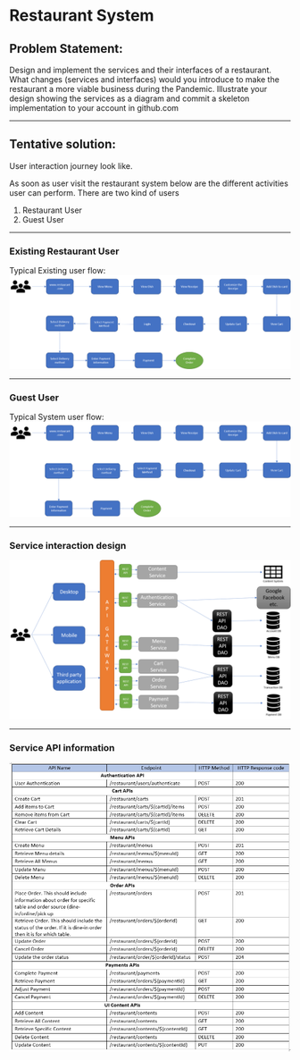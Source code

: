 # Restaurant System

## Problem Statement:
Design and implement the services and their interfaces of a restaurant. What changes (services and interfaces) would you introduce to make the restaurant a more viable business during the Pandemic. Illustrate your design showing the services as a diagram and commit a skeleton implementation to your account in github.com
___
## Tentative solution:
User interaction journey look like.
 
As soon as user visit the restaurant system below are the different activities user can perform.
There are two kind of users
1) Restaurant User
2) Guest User 
____
### Existing Restaurant User
Typical Existing user flow: ![Restaurant System Existing User](images/Restaurent-order-process-existing-user.png)
____
### Guest User
Typical System user flow: ![Restaurant System Guest User](images/Restaurent-order-process-guest-user.png)
____
### Service interaction design
![Service interaction design](images/service-interaction.png)

____
### Service API information
![Service API information](images/apis.png)

